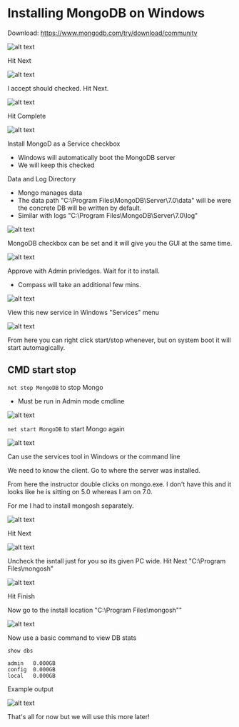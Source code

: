 # Installing MongoDB on Windows

Download: https://www.mongodb.com/try/download/community

![alt text](image.png)

Hit Next

![alt text](image-1.png)

I accept should checked. Hit Next.

![alt text](image-2.png)

Hit Complete

![alt text](image-3.png)

Install MongoD as a Service checkbox
* Windows will automatically boot the MongoDB server
* We will keep this checked

Data and Log Directory
* Mongo manages data
* The data path "C:\Program Files\MongoDB\Server\7.0\data\" will be were the concrete DB will be written by default.
* Similar with logs "C:\Program Files\MongoDB\Server\7.0\log\"

![alt text](image-4.png)

MongoDB checkbox can be set and it will give you the GUI at the same time.

![alt text](image-5.png)

Approve with Admin privledges. Wait for it to install.
* Compass will take an additional few mins.

![alt text](image-6.png)

View this new service in Windows "Services" menu

![alt text](image-7.png)

From here you can right click start/stop whenever, but on system boot it will start automagically.

## CMD start stop

`net stop MongoDB` to stop Mongo
* Must be run in Admin mode cmdline

![alt text](image-8.png)

`net start MongoDB` to start Mongo again

![alt text](image-9.png)

Can use the services tool in Windows or the command line

We need to know the client. Go to where the server was installed.

From here the instructor double clicks on mongo.exe. I don't have this and it looks like he is sitting on 5.0 whereas I am on 7.0.

For me I had to install mongosh separately.

![alt text](image-10.png)

Hit Next

![alt text](image-12.png)

Uncheck the isntall just for you so its given PC wide. Hit Next "C:\Program Files\mongosh\"

![alt text](image-13.png)

Hit Finish

Now go to the install location "C:\Program Files\mongosh\""

![alt text](image-14.png)

Now use a basic command to view DB stats

`show dbs`

```
admin   0.000GB
config  0.000GB
local   0.000GB
```

Example output

![alt text](image-15.png)

That's all for now but we will use this more later!
